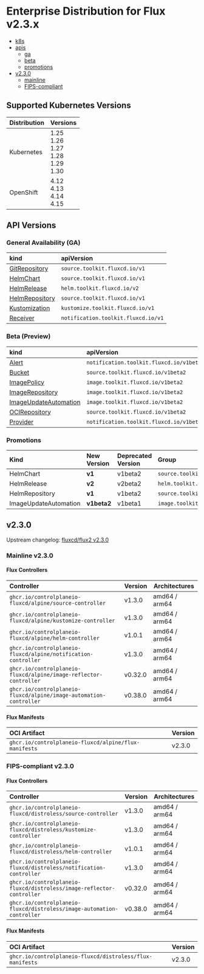 # Enterprise Distribution for Flux v2.3.x

- [k8s](#supported-kubernetes-versions)
- [apis](#api-versions)
  - [ga](#general-availability-ga)
  - [beta](#beta-preview)
  - [promotions](#promotions)
- [v2.3.0](#v230)
  - [mainline](#mainline-v230)
  - [FIPS-compliant](#fips-compliant-v230)

## Supported Kubernetes Versions

| Distribution | Versions                                          |
|:-------------|:--------------------------------------------------|
| Kubernetes   | 1.25 <br>1.26 <br>1.27 <br>1.28 <br>1.29 <br>1.30 |
| OpenShift    | 4.12 <br>4.13 <br>4.14 <br>4.15                   |

## API Versions

### General Availability (GA)

| kind                                                                                   | apiVersion                          |
|:---------------------------------------------------------------------------------------|:------------------------------------|
| [GitRepository](https://v2-3.docs.fluxcd.io/flux/components/source/gitrepositories/)   | `source.toolkit.fluxcd.io/v1`       |
| [HelmChart](https://v2-3.docs.fluxcd.io/flux/components/source/helmcharts/)            | `source.toolkit.fluxcd.io/v1`       |
| [HelmRelease](https://v2-3.docs.fluxcd.io/flux/components/helm/helmreleases/)          | `helm.toolkit.fluxcd.io/v2`         |
| [HelmRepository](https://v2-3.docs.fluxcd.io/flux/components/source/helmrepositories/) | `source.toolkit.fluxcd.io/v1`       |
| [Kustomization](https://v2-3.docs.fluxcd.io/flux/components/kustomize/kustomizations/) | `kustomize.toolkit.fluxcd.io/v1`    |
| [Receiver](https://v2-3.docs.fluxcd.io/flux/components/notification/receivers/)        | `notification.toolkit.fluxcd.io/v1` |

### Beta (Preview)

| kind                                                                                               | apiVersion                               |
|:---------------------------------------------------------------------------------------------------|:-----------------------------------------|
| [Alert](https://v2-3.docs.fluxcd.io/flux/components/notification/alerts/)                          | `notification.toolkit.fluxcd.io/v1beta3` |
| [Bucket](https://v2-3.docs.fluxcd.io/flux/components/source/buckets/)                              | `source.toolkit.fluxcd.io/v1beta2`       |
| [ImagePolicy](https://v2-3.docs.fluxcd.io/flux/components/image/imagepolicies/)                    | `image.toolkit.fluxcd.io/v1beta2`        |
| [ImageRepository](https://v2-3.docs.fluxcd.io/flux/components/image/imagerepositories/)            | `image.toolkit.fluxcd.io/v1beta2`        |
| [ImageUpdateAutomation](https://v2-3.docs.fluxcd.io/flux/components/image/imageupdateautomations/) | `image.toolkit.fluxcd.io/v1beta2`        |
| [OCIRepository](https://v2-3.docs.fluxcd.io/flux/components/source/ocirepositories/)               | `source.toolkit.fluxcd.io/v1beta2`       |
| [Provider](https://v2-3.docs.fluxcd.io/flux/components/notification/providers/)                    | `notification.toolkit.fluxcd.io/v1beta3` |

### Promotions

| Kind                  | New Version | Deprecated Version | Group                      |
|:----------------------|:------------|:-------------------|:---------------------------|
| HelmChart             | **v1**      | v1beta2            | `source.toolkit.fluxcd.io` |
| HelmRelease           | **v2**      | v2beta2            | `helm.toolkit.fluxcd.io`   |
| HelmRepository        | **v1**      | v1beta2            | `source.toolkit.fluxcd.io` |
| ImageUpdateAutomation | **v1beta2** | v1beta1            | `image.toolkit.fluxcd.io`  |

## v2.3.0

Upstream changelog: [fluxcd/flux2 v2.3.0](https://github.com/fluxcd/flux2/releases/tag/v2.3.0)

### Mainline v2.3.0

#### Flux Controllers

| Controller                                                         | Version | Architectures |
|:-------------------------------------------------------------------|---------|---------------|
| `ghcr.io/controlplaneio-fluxcd/alpine/source-controller`           | v1.3.0  | amd64 / arm64 |
| `ghcr.io/controlplaneio-fluxcd/alpine/kustomize-controller`        | v1.3.0  | amd64 / arm64 |
| `ghcr.io/controlplaneio-fluxcd/alpine/helm-controller`             | v1.0.1  | amd64 / arm64 |
| `ghcr.io/controlplaneio-fluxcd/alpine/notification-controller`     | v1.3.0  | amd64 / arm64 |
| `ghcr.io/controlplaneio-fluxcd/alpine/image-reflector-controller`  | v0.32.0 | amd64 / arm64 |
| `ghcr.io/controlplaneio-fluxcd/alpine/image-automation-controller` | v0.38.0 | amd64 / arm64 |

#### Flux Manifests

| OCI Artifact                                          | Version |
|:------------------------------------------------------|---------|
| `ghcr.io/controlplaneio-fluxcd/alpine/flux-manifests` | v2.3.0  |

### FIPS-compliant v2.3.0

#### Flux Controllers

| Controller                                                              | Version | Architectures |
|:------------------------------------------------------------------------|---------|---------------|
| `ghcr.io/controlplaneio-fluxcd/distroless/source-controller`            | v1.3.0  | amd64 / arm64 |
| `ghcr.io/controlplaneio-fluxcd/distroless/kustomize-controller`         | v1.3.0  | amd64 / arm64 |
| `ghcr.io/controlplaneio-fluxcd/distroless/helm-controller`              | v1.0.1  | amd64 / arm64 |
| `ghcr.io/controlplaneio-fluxcd/distroless/notification-controller`      | v1.3.0  | amd64 / arm64 |
| `ghcr.io/controlplaneio-fluxcd/distroless/image-reflector-controller`   | v0.32.0 | amd64 / arm64 |
| `ghcr.io/controlplaneio-fluxcd/distroless/image-automation-controller`  | v0.38.0 | amd64 / arm64 |

#### Flux Manifests

| OCI Artifact                                               | Version |
|:-----------------------------------------------------------|---------|
| `ghcr.io/controlplaneio-fluxcd/distroless/flux-manifests`  | v2.3.0  |
